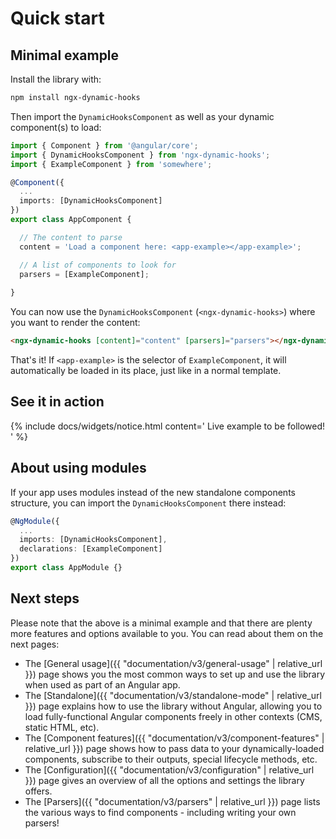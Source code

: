 ---
---

# Quick start

## Minimal example

Install the library with:

```sh
npm install ngx-dynamic-hooks
```

Then import the `DynamicHooksComponent` as well as your dynamic component(s) to load:

```ts
import { Component } from '@angular/core';
import { DynamicHooksComponent } from 'ngx-dynamic-hooks';
import { ExampleComponent } from 'somewhere';

@Component({
  ...
  imports: [DynamicHooksComponent]
})
export class AppComponent {

  // The content to parse
  content = 'Load a component here: <app-example></app-example>';

  // A list of components to look for
  parsers = [ExampleComponent];
  
}
```
You can now use the `DynamicHooksComponent` (`<ngx-dynamic-hooks>`) where you want to render the content:

```html
<ngx-dynamic-hooks [content]="content" [parsers]="parsers"></ngx-dynamic-hooks>
```

That's it! If `<app-example>` is the selector of `ExampleComponent`, it will automatically be loaded in its place, just like in a normal template.

## See it in action

{% include docs/widgets/notice.html content='
  <span>Live example to be followed!</span>
' %}

## About using modules

If your app uses modules instead of the new standalone components structure, you can import the `DynamicHooksComponent` there instead:

```ts
@NgModule({
  ...
  imports: [DynamicHooksComponent],
  declarations: [ExampleComponent]
})
export class AppModule {}
```

## Next steps

Please note that the above is a minimal example and that there are plenty more features and options available to you. You can read about them on the next pages:

- The [General usage]({{ "documentation/v3/general-usage" | relative_url }}) page shows you the most common ways to set up and use the library when used as part of an Angular app.
- The [Standalone]({{ "documentation/v3/standalone-mode" | relative_url }}) page explains how to use the library without Angular, allowing you to load fully-functional Angular components freely in other contexts (CMS, static HTML, etc).
- The [Component features]({{ "documentation/v3/component-features" | relative_url }}) page shows how to pass data to your dynamically-loaded components, subscribe to their outputs, special lifecycle methods, etc.
- The [Configuration]({{ "documentation/v3/configuration" | relative_url }}) page gives an overview of all the options and settings the library offers.
- The [Parsers]({{ "documentation/v3/parsers" | relative_url }}) page lists the various ways to find components - including writing your own parsers!